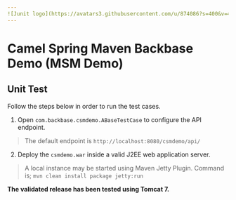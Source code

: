 ```yaml
---
![Junit logo](https://avatars3.githubusercontent.com/u/874086?s=400&v=4)
---
```


# Camel Spring Maven Backbase Demo (MSM Demo)

## Unit Test

Follow the steps below in order to run the test cases.

1. Open `com.backbase.csmdemo.ABaseTestCase` to configure the API endpoint.
> The default endpoint is `http://localhost:8080/csmdemo/api/`

2. Deploy the `csmdemo.war` inside a valid J2EE web application server.
> A local instance may be started using Maven Jetty Plugin. Command is;
> `mvn clean install package jetty:run`

**The validated release has been tested using Tomcat 7.**